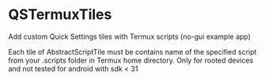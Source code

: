 # QSTermuxTiles
Add custom Quick Settings tiles with Termux scripts (no-gui example app)

Each tile of AbstractScriptTile must be contains name of the specified script from your .scripts folder in Termux home directory. Only for rooted devices and not tested for android with sdk < 31
